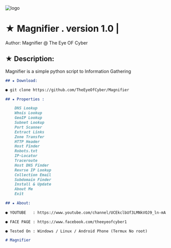 <img src="https://postimg.cc/5YBbyyVw" alt="logo" data-canonical-src="https://i.postimg.cc/8535yfXn/Multimedia-159.jpg" style="max-width:100%;">

# ★ Magnifier . version 1.0 | 

   Author: Magnifier @ The Eye OF Cyber
## ★ Description:

Magnifier is a simple python script to Information Gathering 

```markdown
## ★ Download:

● git clone https://github.com/TheEyeOfCyber/Magnifier

## ★ Properties :

    DNS Lookup 
    Whois Lookup
    GeoIP Lookup
    Subnet Lookup
    Port Scanner
    Extract Links 
    Zone Transfer
    HTTP Header
    Host Finder
    Robots.txt
    IP-Locator
    Traceroute
    Host DNS Finder
    Revrse IP Lookup
    Collection Email
    Subdomain Finder 
    Install & Update
    About Me 
    Exit

## ★ About:
 
● YOUTUBE   : https://www.youtube.com/channel/UCEkclbUf3LMNkVOJ9_ln-mA

● FACE PAGE : https://www.facebook.com/theeyeofcyber1

● Tested On : Windows / Linux / Android Phone (Termux No root)

# Magnifier


